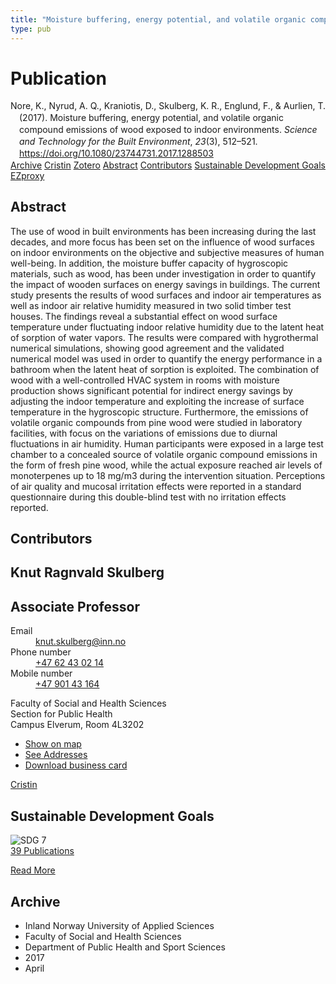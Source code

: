```yaml
---
title: "Moisture buffering, energy potential, and volatile organic compound emissions of wood exposed to indoor environments"
type: pub
---
```

<h1>Publication</h1>
<article id="csl-bib-container-7R55FZWD" class="csl-bib-container">
  <div class="csl-bib-body" style="line-height: 1.35; padding-left: 1em; text-indent:-1em;">
  <div class="csl-entry">Nore, K., Nyrud, A. Q., Kraniotis, D., Skulberg, K. R., Englund, F., &amp; Aurlien, T. (2017). Moisture buffering, energy potential, and volatile organic compound emissions of wood exposed to indoor environments. <i>Science and Technology for the Built Environment</i>, <i>23</i>(3), 512&#x2013;521. <a href="https://doi.org/10.1080/23744731.2017.1288503">https://doi.org/10.1080/23744731.2017.1288503</a></div>
</div>
  <div class="csl-bib-buttons">
    <a href="#taxonomy-article-7R55FZWD" class="csl-bib-button">Archive</a>
    <a href="https://app.cristin.no/results/show.jsf?id=1465269" alt="Cristin URL" class="csl-bib-button">Cristin</a>
    <a href="http://zotero.org/groups/5022929/items/7R55FZWD" alt="Zotero URL" class="csl-bib-button">Zotero</a>
    <a href="#abstract-article-7R55FZWD" class="csl-bib-button">Abstract</a>
    <a href="#contributors-article-7R55FZWD" class="csl-bib-button">Contributors</a>
    <a href="#sdg-article-7R55FZWD" class="csl-bib-button">Sustainable Development Goals</a>
    <a href="http://ezproxy.inn.no/login?url=https://doi.org/10.1080/23744731.2017.1288503" class="csl-bib-button">EZproxy</a>
  </div>
  <div id="csl-bib-meta-container-7R55FZWD"></div>
</article>
<div id="csl-bib-meta-7R55FZWD" class="csl-bib-meta">
  <article id="abstract-article-7R55FZWD" class="abstract-article">
    <h1>Abstract</h1>
    The use of wood in built environments has been increasing during the last decades, and more focus has been set on the influence of wood surfaces on indoor environments on the objective and subjective measures of human well-being. In addition, the moisture buffer capacity of hygroscopic materials, such as wood, has been under investigation in order to quantify the impact of wooden surfaces on energy savings in buildings. The current study presents the results of wood surfaces and indoor air temperatures as well as indoor air relative humidity measured in two solid timber test houses. The findings reveal a substantial effect on wood surface temperature under fluctuating indoor relative humidity due to the latent heat of sorption of water vapors. The results were compared with hygrothermal numerical simulations, showing good agreement and the validated numerical model was used in order to quantify the energy performance in a bathroom when the latent heat of sorption is exploited. The combination of wood with a well-controlled HVAC system in rooms with moisture production shows significant potential for indirect energy savings by adjusting the indoor temperature and exploiting the increase of surface temperature in the hygroscopic structure. Furthermore, the emissions of volatile organic compounds from pine wood were studied in laboratory facilities, with focus on the variations of emissions due to diurnal fluctuations in air humidity. Human participants were exposed in a large test chamber to a concealed source of volatile organic compound emissions in the form of fresh pine wood, while the actual exposure reached air levels of monoterpenes up to 18 mg/m3 during the intervention situation. Perceptions of air quality and mucosal irritation effects were reported in a standard questionnaire during this double-blind test with no irritation effects reported.
  </article>
  <article id="contributors-article-7R55FZWD" class="contributors-article">
    <h1>Contributors</h1>
    <div class="personas">
<div class="vrtx-hinn-person-card">
<div class="photo">
<i class="lar la-user-circle missing-person"></i>
</div>
<div class="info">
<hgroup><h1>Knut Ragnvald Skulberg</h1>
<h2>Associate Professor</h2>
</hgroup><dl>
<dt>Email</dt>
<dd>
<a href="mailto:knut.skulberg@inn.no">knut.skulberg@inn.no</a>
</dd>
<dt>Phone number</dt>
<dd><a href="tel:+4762430214">
+47 62 43 02 14
</a></dd>
<dt>Mobile number</dt>
<dd><a href="tel:+4790143164">
+47 901 43 164
</a></dd>
</dl>
<p>
Faculty of Social and Health Sciences<br>
Section for Public Health<br>
Campus Elverum,
Room 4L3202
</p>
<ul class="vrtx-hinn-links">
<li><a href="https://www.google.com/maps?q=60.88177,11.53669">Show on map</a></li>
<li><a href="https://www.inn.no/english/find-an-employee/knut-skulberg.html#vrtx-hinn-addresses">See Addresses</a></li>
<li><a href="https://www.inn.no/english/find-an-employee/knut-skulberg.html?vrtx=vcf">Download business card</a></li>
</ul>
</div>
</div>
<a href="https://app.cristin.no/persons/show.jsf?id=9616" alt="Cristin URL" class="personas-cristin">Cristin</a>
</div>
  </article>
  <article id="sdg-article-7R55FZWD" class="sdg-article">
    <h1>Sustainable Development Goals</h1>
    <div class="sdg-container"><div id="sdg7" class="sdg">
<img src="{{< params subfolder >}}images/sdg/sdg07_en.png" class="image" alt="SDG 7">
<div class="sdg-overlay">
<a href="{{< params subfolder >}}en/archive/?sdg=7#archive" class="sdg-publication-count"><span>39</span> Publications</a>
<p><a href="https://sdgs.un.org/goals/goal7" class="sdg-read-more">Read More</a></p>
</div>
</div></div>
  </article>
  <article id="taxonomy-article-7R55FZWD" class="taxonomy-article">
    <h1>Archive</h1>
    <ul>
      <li>Inland Norway University of Applied Sciences</li>
      <li>Faculty of Social and Health Sciences</li>
      <li>Department of Public Health and Sport Sciences</li>
      <li>2017</li>
      <li>April</li>
    </ul>
  </article>
</div>
